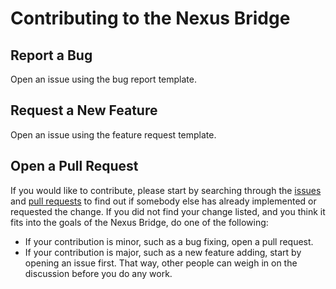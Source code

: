 # Contributing to the Nexus Bridge

## Report a Bug

Open an issue using the bug report template. 

## Request a New Feature

Open an issue using the feature request template. 

## Open a Pull Request 

If you would like to contribute, please start by searching through the [issues](/issues) and [pull requests](/pulls) to find out if somebody else has already implemented or requested the change. If you did not find your change listed, and you think it fits into the goals of the Nexus Bridge, do one of the following:
   * If your contribution is minor, such as a bug fixing, open a pull request.
   * If your contribution is major, such as a new feature adding, start by opening an issue first. That way, other people can weigh in on the discussion before you do any work.
